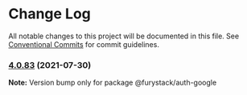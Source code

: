 # Change Log

All notable changes to this project will be documented in this file.
See [Conventional Commits](https://conventionalcommits.org) for commit guidelines.

### [4.0.83](https://github.com/furystack/furystack/compare/@furystack/auth-google@4.0.54...@furystack/auth-google@4.0.83) (2021-07-30)

**Note:** Version bump only for package @furystack/auth-google
